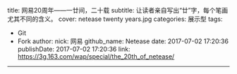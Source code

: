 title: 网易20周年——一廿间，二十载
subtitle: 让读者亲自写出“廿”字，每个笔画尤其不同的含义。
cover: netease twenty years.jpg
categories: 展示型
tags:
  - Git
  - Fork
author:
  nick: 网易
  github_name: Netease
date: 2017-07-02 17:20:36
publishDate: 2017-07-02 17:20:36
link: https://3g.163.com/wap/special/the_20th_of_netease/
---
